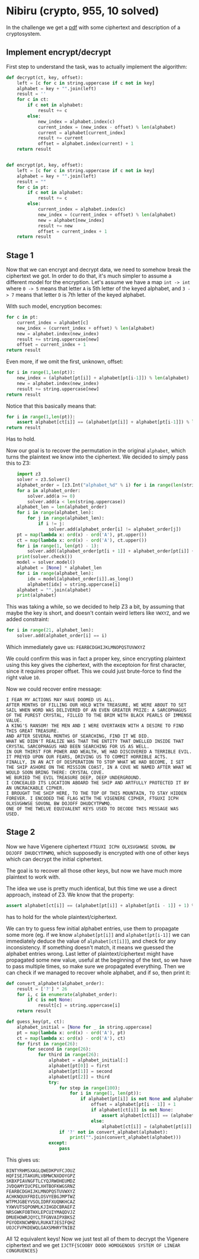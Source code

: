 # Nibiru (crypto, 955, 10 solved)

In the challenge we get a [pdf](Nibiru.pdf) with some ciphertext and description of a cryptosystem.

## Implement encrypt/decrypt

First step to understand the task, was to actually implement the algorithm:

```python
def decrypt(ct, key, offset):
    left = [c for c in string.uppercase if c not in key]
    alphabet = key + "".join(left)
    result = ''
    for c in ct:
        if c not in alphabet:
            result += c
        else:
            new_index = alphabet.index(c)
            current_index = (new_index - offset) % len(alphabet)
            current = alphabet[current_index]
            result += current
            offset = alphabet.index(current) + 1
    return result


def encrypt(pt, key, offset):
    left = [c for c in string.uppercase if c not in key]
    alphabet = key + "".join(left)
    result = ""
    for c in pt:
        if c not in alphabet:
            result += c
        else:
            current_index = alphabet.index(c)
            new_index = (current_index + offset) % len(alphabet)
            new = alphabet[new_index]
            result += new
            offset = current_index + 1
    return result
```

## Stage 1

Now that we can encrypt and decrypt data, we need to somehow break the ciphertext we got.
In order to do that, it's much simpler to assume a different model for the encryption.
Let's assume we have a map `int -> int` where `0 -> 5` means that letter `A` is 5th letter of the keyed alphabet, and `3 -> 7` means that letter `D` is 7th letter of the keyed alphabet.

With such model, encryption becomes:

```python
for c in pt:
    current_index = alphabet[c]
    new_index = (current_index + offset) % len(alphabet)
    new = alphabet.index(new_index)
    result += string.uppercase[new]
    offset = current_index + 1
return result
```

Even more, if we omit the first, unknown, offset:

```python
for i in range(1,len(pt)): 
    new_index = (alphabet[pt[i]] + alphabet[pt[i-1]]) % len(alphabet)
    new = alphabet.index(new_index)
    result += string.uppercase[new]
return result
```

Notice that this basically means that:

```python
for i in range(1,len(pt)): 
    assert alphabet[ct[i]] == (alphabet[pt[i]] + alphabet[pt[i-1]]) % len(alphabet)
return result
```

Has to hold.

Now our goal is to recover the permutation in the original `alphabet`, which turns the plaintext we know into the ciphertext.
We decided to simply pass this to Z3:

```python
    import z3
    solver = z3.Solver()
    alphabet_order = [z3.Int("alphabet_%d" % i) for i in range(len(string.uppercase))]
    for a in alphabet_order:
        solver.add(a >= 0)
        solver.add(a < len(string.uppercase))
    alphabet_len = len(alphabet_order)
    for i in range(alphabet_len):
        for j in range(alphabet_len):
            if i != j:
                solver.add(alphabet_order[i] != alphabet_order[j])
    pt = map(lambda x: ord(x) - ord('A'), pt.upper())
    ct = map(lambda x: ord(x) - ord('A'), ct.upper())
    for i in range(1, len(pt) - 1):
        solver.add((alphabet_order[pt[i + 1]] + alphabet_order[pt[i]] + 1) % alphabet_len == alphabet_order[ct[i + 1]])
    print(solver.check())
    model = solver.model()
    alphabet = [None] * alphabet_len
    for i in range(alphabet_len):
        idx = model[alphabet_order[i]].as_long()
        alphabet[idx] = string.uppercase[i]
    alphabet = "".join(alphabet)
    print(alphabet)
```

This was taking a while, so we decided to help Z3 a bit, by assuming that maybe the key is short, and doesn't contain weird letters like `VWXYZ`, and we added constraint:

```python
for i in range(21, alphabet_len):
    solver.add(alphabet_order[i] == i)
```

Which immediately gave us: `FEARBCDGHIJKLMNOPQSTUVWXYZ`

We could confirm this was in fact a proper key, since encrypting plaintext using this key gives the ciphertext, with the exceptoion for first character, since it requires proper offset.
This we could just brute-force to find the right value `10`.

Now we could recover entire message:

```
I FEAR MY ACTIONS MAY HAVE DOOMED US ALL. 
AFTER MONTHS OF FILLING OUR HOLD WITH TREASURE, WE WERE ABOUT TO SET SAIL WHEN WORD WAS DELIVERED OF AN EVEN GREATER PRIZE: A SARCOPHAGUS OF THE PUREST CRYSTAL, FILLED TO THE BRIM WITH BLACK PEARLS OF IMMENSE VALUE. 
A KING'S RANSOM! THE MEN AND I WERE OVERTAKEN WITH A DESIRE TO FIND THIS GREAT TREASURE. 
AND AFTER SEVERAL MONTHS OF SEARCHING, FIND IT WE DID. 
WHAT WE DIDN'T REALIZE WAS THAT THE ENTITY THAT DWELLED INSIDE THAT CRYSTAL SARCOPHAGUS HAD BEEN SEARCHING FOR US AS WELL. 
IN OUR THIRST FOR POWER AND WEALTH, WE HAD DISCOVERED A TERRIBLE EVIL. IT PREYED UPON OUR FEARS, DRIVING US TO COMMIT HORRIBLE ACTS. 
FINALLY, IN AN ACT OF DESPERATION TO STOP WHAT WE HAD BECOME, I SET THE SHIP ASHORE ON THE MISSION COAST, IN A COVE WE NAMED AFTER WHAT WE WOULD SOON BRING THERE: CRYSTAL COVE.
WE BURIED THE EVIL TREASURE DEEP, DEEP UNDERGROUND. 
I CONCEALED ITS LOCATION ABOARD THE SHIP AND ARTFULLY PROTECTED IT BY AN UNCRACKABLE CIPHER. 
I BROUGHT THE SHIP HERE, TO THE TOP OF THIS MOUNTAIN, TO STAY HIDDEN FOREVER. I ENCODED THE FLAG WITH THE VIGENERE CIPHER, FTGUXI ICPH OLXSVGHWSE SOVONL BW DOJOFF DHUDCYTPWMQ. 
ONE OF THE TWELVE EQUIVALENT KEYS USED TO DECODE THIS MESSAGE WAS USED.
```

## Stage 2

Now we have Vigenere ciphertext `FTGUXI ICPH OLXSVGHWSE SOVONL BW DOJOFF DHUDCYTPWMQ`, which supposedly is encrypted with one of other keys which can decrypt the initial ciphertext.

The goal is to recover all those other keys, but now we have much more plaintext to work with.

The idea we use is pretty much identical, but this time we use a direct approach, instead of Z3.
We know that the property:

```python
assert alphabet[ct[i]] == (alphabet[pt[i]] + alphabet[pt[i - 1]] + 1) % len(alphabet)
```

has to hold for the whole plaintext/ciphertext.

We can try to guess few initial alphabet entries, use them to propagate some more (eg. if we know `alphabet[pt[i]]` and `alphabet[pt[i-1]]` we can immediately deduce the value of `alphabet[ct[i]]`), and check for any inconsistency.
If something doesn't match, it means we guessed the alphabet entries wrong.
Last letter of plaintext/ciphertext might have propagated some new value, useful at the beginning of the text, so we have to pass multiple times, so make sure we propagated everything.
Then we can check if we managed to recover whole alphabet, and if so, then print it:

```python
def convert_alphabet(alphabet_order):
    result = ['?'] * 26
    for i, c in enumerate(alphabet_order):
        if c is not None:
            result[c] = string.uppercase[i]
    return result

def guess_key(pt, ct):
    alphabet_initial = [None for _ in string.uppercase]
    pt = map(lambda x: ord(x) - ord('A'), pt)
    ct = map(lambda x: ord(x) - ord('A'), ct)
    for first in range(26):
        for second in range(26):
            for third in range(26):
                alphabet = alphabet_initial[:]
                alphabet[pt[0]] = first
                alphabet[pt[1]] = second
                alphabet[pt[2]] = third
                try:
                    for step in range(100):
                        for i in range(1, len(pt)):
                            if alphabet[pt[i]] is not None and alphabet[pt[i - 1]] is not None:
                                offset = alphabet[pt[i - 1]] + 1
                                if alphabet[ct[i]] is not None:
                                    assert alphabet[ct[i]] == (alphabet[pt[i]] + alphabet[pt[i - 1]] + 1) % len(alphabet)
                                else:
                                    alphabet[ct[i]] = (alphabet[pt[i]] + offset) % len(alphabet)
                    if '?' not in convert_alphabet(alphabet):
                        print("".join(convert_alphabet(alphabet)))
                except:
                    pass
```

This gives us:

```
BINTYRHMSXAGLQWEDKPVFCJOUZ
HQFISEJTAKURLVBMWCNXDOYGPZ
SKBXPIAVNGFTLCYQJRWOHEUMDZ
JVDQAMYIUCPELXHTBOFKWGSRNZ
FEARBCDGHIJKLMNOPQSTUVWXYZ
ACHKNQUXFRDILOSVYEBGJMPTWZ
WTPMJGBEYVSOLIDRFXUQNKHCAZ
YXWVUTSQPONMLKJIHGDCBRAEFZ
NRSGWKFOBTHXLEPCUIYMAQDVJZ
DMUEHOWRJQYCLTFGNVAIPXBKSZ
PGYODXNCWMBVLRUKATJESIFQHZ
UOJCFVPKDEWQLGAXSMHRYTNIBZ
```

All 12 equivalent keys!
Now we just test all of them to decrypt the Vigenere ciphertext and we get `IJCTF{SCOOBY DOOO HOMOGENOUS SYSTEM OF LINEAR CONGRUENCES}`
